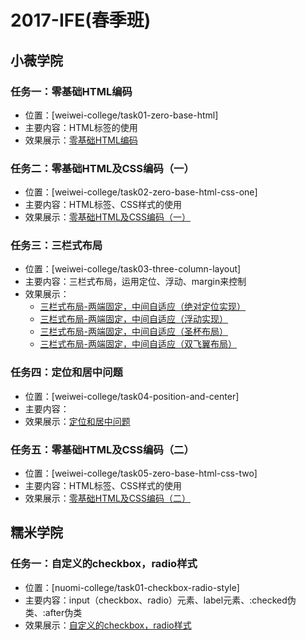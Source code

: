 2017-IFE(春季班)
===============

## 小薇学院

### 任务一：零基础HTML编码

* 位置：[weiwei-college/task01-zero-base-html]
* 主要内容：HTML标签的使用
* 效果展示：[零基础HTML编码](https://fishnon.github.io/2017-ife-spring-class/weiwei-college/task01-zero-base-html/index.html)

### 任务二：零基础HTML及CSS编码（一）

* 位置：[weiwei-college/task02-zero-base-html-css-one]
* 主要内容：HTML标签、CSS样式的使用
* 效果展示：[零基础HTML及CSS编码（一）](https://fishnon.github.io/2017-ife-spring-class/weiwei-college/task02-zero-base-html-css-one/index.html)

### 任务三：三栏式布局

* 位置：[weiwei-college/task03-three-column-layout]
* 主要内容：三栏式布局，运用定位、浮动、margin来控制
* 效果展示：
  * [三栏式布局-两端固定，中间自适应（绝对定位实现）](https://fishnon.github.io/2017-ife-spring-class/weiwei-college/task03-three-column-layout/index.html)
  * [三栏式布局-两端固定，中间自适应（浮动实现）](https://fishnon.github.io/2017-ife-spring-class/weiwei-college/task03-three-column-layout/other-implement/implement-two.html)
  * [三栏式布局-两端固定，中间自适应（圣杯布局）](https://fishnon.github.io/2017-ife-spring-class/weiwei-college/task03-three-column-layout/other-implement/implement-three.html)
  * [三栏式布局-两端固定，中间自适应（双飞翼布局）](https://fishnon.github.io/2017-ife-spring-class/weiwei-college/task03-three-column-layout/other-implement/implement-four.html)

### 任务四：定位和居中问题

* 位置：[weiwei-college/task04-position-and-center]
* 主要内容：
* 效果展示：[定位和居中问题](https://fishnon.github.io/2017-ife-spring-class/weiwei-college/task04-position-and-center/index.html)

### 任务五：零基础HTML及CSS编码（二）

* 位置：[weiwei-college/task05-zero-base-html-css-two]
* 主要内容：HTML标签、CSS样式的使用
* 效果展示：[零基础HTML及CSS编码（二）](https://fishnon.github.io/2017-ife-spring-class/weiwei-college/task05-zero-base-html-css-two/index.html)


## 糯米学院

### 任务一：自定义的checkbox，radio样式

* 位置：[nuomi-college/task01-checkbox-radio-style]
* 主要内容：input（checkbox、radio）元素、label元素、:checked伪类、:after伪类
* 效果展示：[自定义的checkbox，radio样式](https://fishnon.github.io/2017-ife-spring-class/nuomi-college/task01-checkbox-radio-style/index.html)



